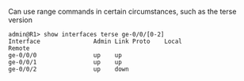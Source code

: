 
Can use range commands in certain circumstances, such as the terse version

```
admin@R1> show interfaces terse ge-0/0/[0-2] 
Interface               Admin Link Proto    Local                 Remote
ge-0/0/0                up    up
ge-0/0/1                up    up
ge-0/0/2                up    down
```
